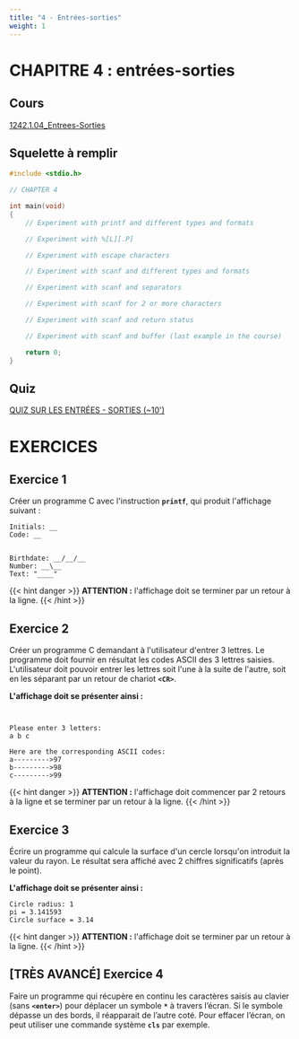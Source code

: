 ```yaml
---
title: "4 - Entrées-sorties"
weight: 1
---
```


# CHAPITRE 4 : entrées-sorties
## Cours
[1242.1.04_Entrees-Sorties](/pdf/1242.1.04_Entrees-Sorties.pdf)

## Squelette à remplir

```c
#include <stdio.h>

// CHAPTER 4

int main(void)
{
	// Experiment with printf and different types and formats

	// Experiment with %[L][.P]

	// Experiment with escape characters

	// Experiment with scanf and different types and formats

	// Experiment with scanf and separators

	// Experiment with scanf for 2 or more characters

	// Experiment with scanf and return status

	// Experiment with scanf and buffer (last example in the course)

	return 0;
}
```

## Quiz
[QUIZ SUR LES ENTRÉES - SORTIES (~10')](https://cyberlearn.hes-so.ch/mod/quiz/view.php?id=761445)

# EXERCICES

## Exercice 1
Créer un programme C avec l'instruction **`printf`**, qui produit l'affichage suivant :

```
Initials: __
Code: __


Birthdate: __/__/__
Number: __\__
Text: "____"
```

{{< hint danger >}}
**ATTENTION :** l'affichage doit se terminer par un retour à la ligne.
{{< /hint >}}

## Exercice 2
Créer un programme C demandant à l'utilisateur d'entrer 3 lettres.
Le programme doit fournir en résultat les codes ASCII des 3 lettres saisies.
L'utilisateur doit pouvoir entrer les lettres soit l'une à la suite de l'autre, soit en les séparant par un retour de chariot **`<CR>`**.

**L'affichage doit se présenter ainsi :**

```


Please enter 3 letters:
a b c

Here are the corresponding ASCII codes:
a--------->97
b--------->98
c--------->99
```

{{< hint danger >}}
**ATTENTION :** l'affichage doit commencer par 2 retours à la ligne et se terminer par un retour à la ligne.
{{< /hint >}}

## Exercice 3
Écrire un programme qui calcule la surface d'un cercle lorsqu'on introduit la valeur du rayon.
Le résultat sera affiché avec 2 chiffres significatifs (après le point).

**L'affichage doit se présenter ainsi :**

```
Circle radius: 1
pi = 3.141593
Circle surface = 3.14
```

{{< hint danger >}}
**ATTENTION :** l'affichage doit se terminer par un retour à la ligne.
{{< /hint >}}

## [TRÈS AVANCÉ] Exercice 4
Faire un programme qui récupère en continu les caractères saisis au clavier (sans **`<enter>`**) pour déplacer un symbole **`*`** à travers l’écran.
Si le symbole dépasse un des bords, il réapparait de l’autre coté.
Pour effacer l’écran, on peut utiliser une commande système **`cls`** par exemple.

